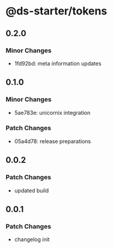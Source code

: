 # @ds-starter/tokens

## 0.2.0

### Minor Changes

- 1fd92bd: meta information updates

## 0.1.0

### Minor Changes

- 5ae783e: unicornix integration

### Patch Changes

- 05a4d78: release preparations

## 0.0.2

### Patch Changes

- updated build

## 0.0.1

### Patch Changes

- changelog init
